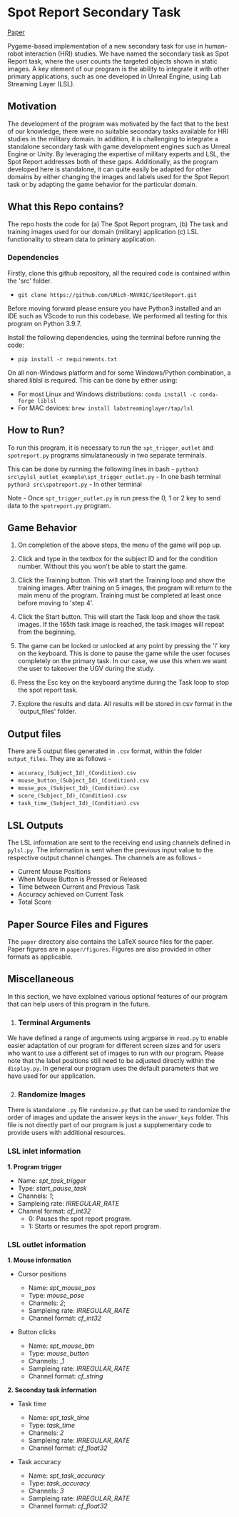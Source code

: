 # Spot Report Secondary Task

[Paper](https://doi.org/...)

Pygame-based implementation of a new secondary task for use in human-robot interaction (HRI) studies. We have named the secondary task as Spot Report task, where the user counts the targeted objects shown in static images. A key element of our program is the ability to integrate it with other primary applications, such as one developed in Unreal Engine, using Lab Streaming Layer (LSL).

## Motivation
The development of the program was motivated by the fact that to the best of our knowledge, there were no suitable secondary tasks available for HRI studies in the military domain. In addition, it is challenging to integrate a standalone secondary task with game development engines such as Unreal Engine or Unity. By leveraging the expertise of military experts and LSL, the Spot Report addresses both of these gaps. Additionally, as the program developed here is standalone, it can quite easily be adapted for other domains by either changing the images and labels used for the Spot Report task or by adapting the game behavior for the particular domain.

## What this Repo contains?

The repo hosts the code for (a) The Spot Report program, (b) The task and training images used for our domain (military) application (c) LSL functionality to stream data to primary application.

### Dependencies

Firstly, clone this github repository, all the required code is contained within the 'src' folder.
* `git clone https://github.com/UMich-MAVRIC/SpotReport.git`

Before moving forward please ensure you have Python3 installed and an IDE such as VScode to run this codebase. We performed all testing for this program on Python 3.9.7.

Install the following dependencies, using the terminal before running the code:
* `pip install -r requirements.txt`

On all non-Windows platform and for some Windows/Python combination, a shared liblsl is required. This can be done by either using:
* For most Linux and Windows distributions:
`conda install -c conda-forge liblsl`
* For MAC devices:
`brew install labstreaminglayer/tap/lsl`

## How to Run?

To run this program, it is necessary to run the `spt_trigger_outlet` and `spotreport.py` programs simulataneously in two separate terminals.

This can be done by running the following lines in bash -
`python3 src\pylsl_outlet_example\spt_trigger_outlet.py` - In one bash terminal
`python3 src\spotreport.py` - In other terminal

Note - Once `spt_trigger_outlet.py` is run press the 0, 1 or 2 key to send data to the `spotreport.py` program.

## Game Behavior

1. On completion of the above steps, the menu of the game will pop up.

2. Click and type in the textbox for the subject ID and for the condition number. Without this you won't be able to start the game.

3. Click the Training button. This will start the Training loop and show the training images. After training on 5 images, the program will return to the main menu of the program. Training must be completed at least once before moving to 'step 4'.

4. Click the Start button. This will start the Task loop and show the task images. If the 165th task image is reached, the task images will repeat from the beginning.

5. The game can be locked or unlocked at any point by pressing the 'l' key on the keyboard. This is done to pause the game while the user focuses completely on the primary task. In our case, we use this when we want the user to takeover the UGV during the study.

6. Press the Esc key on the keyboard anytime during the Task loop to stop the spot report task.

7. Explore the results and data. All results will be stored in csv format in the 'output_files' folder.

## Output files

There are 5 output files generated in `.csv` format, within the folder `output_files`. They are as follows -

* `accuracy_(Subject_Id)_(Condition).csv`
* `mouse_button_(Subject_Id)_(Condition).csv`
* `mouse_pos_(Subject_Id)_(Condition).csv`
* `score_(Subject_Id)_(Condition).csv`
* `task_time_(Subject_Id)_(Condition).csv`

## LSL Outputs

The LSL information are sent to the receiving end using channels defined in `pylsl.py`. The information is sent when the previous input value to the respective output channel changes. The channels are as follows -
* Current Mouse Positions
* When Mouse Button is Pressed or Released
* Time between Current and Previous Task
* Accuracy achieved on Current Task
* Total Score

## Paper Source Files and Figures

The `paper` directory also contains the LaTeX source files for the paper.
Paper figures are in `paper/figures`. Figures are also provided in other formats as applicable.

## Miscellaneous

In this section, we have explained various optional features of our program that can help users of this program in the future.

1. ### Terminal Arguments

We have defined a range of arguments using argparse in `read.py` to enable easier adaptation of our program for different screen sizes and for users who want to use a different set of images to run with our program. Please note that the label positions still need to be adjusted directly within the `display.py`. In general our program uses the default parameters that we have used for our application.

2. ### Randomize Images

There is standalone `.py` file `randomize.py` that can be used to randomize the order of images and update the answer keys in the `answer_keys` folder. This file is not directly part of our program is just a supplementary code to provide users with additional resources.

### LSL inlet information
**1. Program trigger**
  * Name: _spt_task_trigger_
  * Type: _start_pause_task_
  * Channels: _1_;
  * Sampleing rate: _IRREGULAR_RATE_
  * Channel format: _cf_int32_
     * 0: Pauses the spot report program. 
     * 1: Starts or resumes the spot report program.  

### LSL outlet information
**1. Mouse information**
* Cursor positions
  * Name: _spt_mouse_pos_
  * Type: _mouse_pose_
  * Channels: _2_;
  * Sampleing rate: _IRREGULAR_RATE_
  * Channel format: _cf_int32_
  
* Button clicks
  * Name: _spt_mouse_btn_
  * Type: _mouse_button_
  * Channels: _1
  * Sampleing rate: _IRREGULAR_RATE_
  * Channel format: _cf_string_

**2. Seconday task information**
* Task time
  * Name: _spt_task_time_
  * Type: _task_time_
  * Channels: _2_
  * Sampleing rate: _IRREGULAR_RATE_
  * Channel format: _cf_float32_
  
* Task accuracy
  * Name: _spt_task_accuracy_
  * Type: _task_accuracy_
  * Channels: _3_
  * Sampleing rate: _IRREGULAR_RATE_
  * Channel format: _cf_float32_
